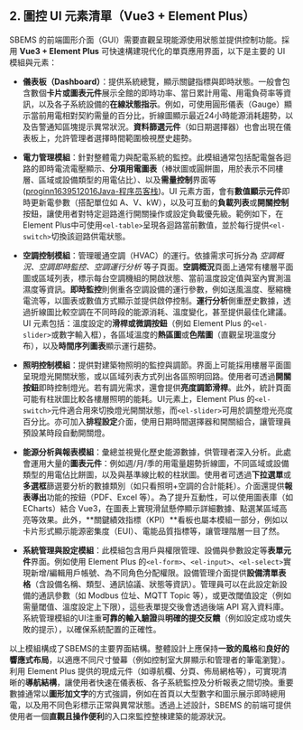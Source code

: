 
## 2. 圖控 UI 元素清單（Vue3 + Element Plus）
SBEMS 的前端圖形介面（GUI）需要直觀呈現能源使用狀態並提供控制功能。採用 **Vue3 + Element Plus** 可快速構建現代化的單頁應用界面，以下是主要的 UI 模組與元素：

- **儀表板（Dashboard）**：提供系統總覽，顯示關鍵指標與即時狀態。一般會包含數個**卡片或圖表元件**展示全館的即時功率、當日累計用電、用電負荷率等資訊，以及各子系統設備的**在線狀態指示**。例如，可使用圓形儀表（Gauge）顯示當前用電相對契約需量的百分比，折線圖顯示最近24小時能源消耗趨勢，以及告警通知區塊提示異常狀況。**資料篩選元件**（如日期選擇器）也會出現在儀表板上，允許管理者選擇時間範圍檢視歷史趨勢。

- **電力管理模組**：針對整體電力與配電系統的監控。此模組通常包括配電盤各迴路的即時電流電壓顯示、**分項用電圖表**（棒狀圖或圓餅圖，用於表示不同樓層、區域或設備類型的用電佔比）、以及**需量控制**界面等 ([proginn1639512016Java-程序员客栈](https://www.proginn.com/wo/802980#:~:text=2))。UI 元素方面，會有**數值顯示元件**即時更新電參數（搭配單位如 A、V、kW），以及可互動的**負載列表**或**開關控制**按鈕，讓使用者對特定迴路進行開關操作或設定負載優先級。範例如下，在Element Plus中可使用`<el-table>`呈現各迴路當前數值，並於每行提供`<el-switch>`切換該迴路供電狀態。

- **空調控制模組**：管理暖通空調（HVAC）的運行。依據需求可拆分為 *空調概況、空調即時監控、空調運行分析* 等子頁面。**空調概況**頁面上通常有樓層平面圖或區域列表，標示每台空調機組的開啟狀態、當前溫度設定值與室內實測溫濕度等資訊。**即時監控**則側重各空調設備的運行參數，例如送風溫度、壓縮機電流等，以圖表或數值方式顯示並提供啟停控制。**運行分析**側重歷史數據，透過折線圖比較空調在不同時段的能源消耗、溫度變化，甚至提供最佳化建議。UI 元素包括：溫度設定的**滑桿或微調按鈕**（例如 Element Plus 的`<el-slider>`或數字輸入框），各區域溫度的**熱區圖**或**色階圖**（直觀呈現溫度分布），以及**時間序列圖表**顯示運行趨勢。

- **照明控制模組**：提供對建築物照明的監控與調節。界面上可能採用樓層平面圖呈現燈光開關狀態，或以區域列表方式列出各區照明回路。使用者可透過**開關按鈕**即時控制燈光。若有調光需求，還會提供**亮度調節滑桿**。此外，統計頁面可能有柱狀圖比較各樓層照明的能耗。UI元素上，Element Plus 的`<el-switch>`元件適合用來切換燈光開關狀態，而`<el-slider>`可用於調整燈光亮度百分比。亦可加入**排程設定**介面，使用日期時間選擇器和開關組合，讓管理員預設某時段自動開關燈。

- **能源分析與報表模組**：彙總並視覺化歷史能源數據，供管理者深入分析。此處會運用大量的**圖表元件**：例如週/月/季的用電量趨勢折線圖，不同區域或設備類型的用電佔比餅圖，以及與基準線比較的柱狀圖。使用者可透過**下拉選單**或**多選框**篩選要分析的數據類別（如只看照明+空調的合計能耗）。介面還提供**報表導出**功能的按鈕（PDF、Excel 等）。為了提升互動性，可以使用圖表庫（如 ECharts）結合 Vue3，在圖表上實現滑鼠懸停顯示詳細數據、點選某區域高亮等效果。此外，**關鍵績效指標（KPI）**看板也屬本模組一部分，例如以卡片形式顯示能源密集度（EUI）、電能品質指標等，讓管理階層一目了然。

- **系統管理與設定模組**：此模組包含用戶與權限管理、設備與參數設定等**表單元件**界面。例如使用 Element Plus 的`<el-form>`、`<el-input>`、`<el-select>`實現新增/編輯用戶帳號、為不同角色分配權限。設備管理介面提供**設備清單表格**（含設備名稱、類型、通訊協議、狀態等資訊）。管理員可以在此設定新設備的通訊參數（如 Modbus 位址、MQTT Topic 等），或更改閾值設定（例如需量閾值、溫度設定上下限），這些表單提交後會透過後端 API 寫入資料庫。系統管理模組的UI注重**可靠的輸入驗證**與**明確的提交反饋**（例如設定成功或失敗的提示），以確保系統配置的正確性。

以上模組構成了SBEMS的主要界面結構。整體設計上應保持**一致的風格**和**良好的響應式布局**，以適應不同尺寸螢幕（例如控制室大屏顯示和管理者的筆電瀏覽）。利用 Element Plus 提供的現成元件（如導航欄、分頁、佈局網格等），可實現清晰的**導航結構**，讓使用者快速在儀表板、各子系統監控及分析報表之間切換。重要數據通常以**圖形加文字**的方式強調，例如在首頁以大型數字和圖示展示即時總用電，以及用不同色彩標示正常與異常狀態。透過上述設計，SBEMS 的前端可提供使用者一個**直觀且操作便利**的入口來監控整棟建築的能源狀況。
